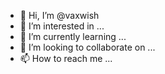 - 👋 Hi, I’m @vaxwish
- 👀 I’m interested in ...
- 🌱 I’m currently learning ...
- 💞️ I’m looking to collaborate on ...
- 📫 How to reach me ...

<!---
vaxwish/vaxwish is a ✨ special ✨ repository because its `README.md` (this file) appears on your GitHub profile.
You can click the Preview link to take a look at your changes.
--->
